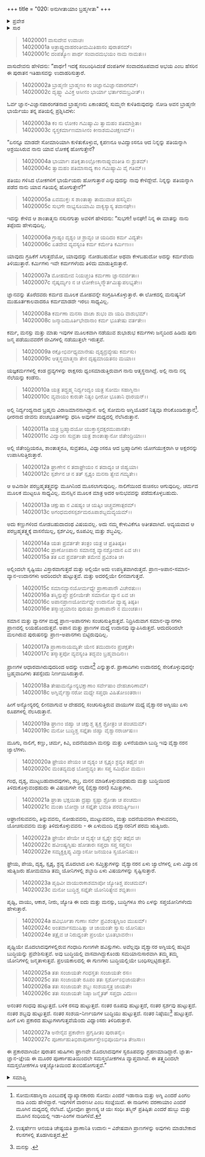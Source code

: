 +++
title = "020: ಅನುಗೀತಾಯಾಂ ಬ್ರಹ್ಮಗೀತಾ"
+++

<details><summary>ಪ್ರವೇಶ</summary>


।।   ಓಂ ಓಂ ನಮೋ ನಾರಾಯಣಾಯ।।   ಶ್ರೀ ವೇದವ್ಯಾಸಾಯ ನಮಃ ।।

ಶ್ರೀ ಕೃಷ್ಣದ್ವೈಪಾಯನ ವೇದವ್ಯಾಸ ವಿರಚಿತ  

**ಶ್ರೀ ಮಹಾಭಾರತ**

**ಅಶ್ವಮೇಧಿಕ ಪರ್ವ**

**ಅಶ್ವಮೇಧಿಕ ಪರ್ವ**

**ಅಧ್ಯಾಯ 20**


</details>

<details><summary>ಸಾರ</summary>

ಕೃಷ್ಣನು ಅರ್ಜುನನಿಗೆ ಬ್ರಾಹ್ಮಣ ದಂಪತಿಗಳ ಸಂವಾದವನ್ನು ಉದಾಹರಿಸಿದುದು (1-27).


</details>




> 14020001 ವಾಸುದೇವ ಉವಾಚ।  
14020001a ಅತ್ರಾಪ್ಯುದಾಹರಂತೀಮಮಿತಿಹಾಸಂ ಪುರಾತನಮ್।  
14020001c ದಂಪತ್ಯೋಃ ಪಾರ್ಥ ಸಂವಾದಮಭಯಂ ನಾಮ ನಾಮತಃ।।

ವಾಸುದೇವನು ಹೇಳಿದನು: “ಪಾರ್ಥ! ಇದಕ್ಕೆ ಸಂಬಂಧಿಸಿದಂತೆ ದಂಪತಿಗಳ ಸಂವಾದರೂಪವಾದ ಅಭಯ ಎಂಬ ಹೆಸರಿನ ಈ ಪುರಾತನ ಇತಿಹಾಸವನ್ನು ಉದಾಹರಿಸುತ್ತಾರೆ.

> 14020002a ಬ್ರಾಹ್ಮಣೀ ಬ್ರಾಹ್ಮಣಂ ಕಂ ಚಿಜ್ಞಾನವಿಜ್ಞಾನಪಾರಗಮ್।  
14020002c ದೃಷ್ಟ್ವಾ ವಿವಿಕ್ತ ಆಸೀನಂ ಭಾರ್ಯಾ ಭರ್ತಾರಮಬ್ರವೀತ್।।

ಓರ್ವ ಜ್ಞಾನ-ವಿಜ್ಞಾನಪಾರಂಗತನಾದ ಬ್ರಾಹ್ಮಣನು ಏಕಾಂತದಲ್ಲಿ ಸುಮ್ಮನೇ ಕುಳಿತಿರುವುದನ್ನು ನೋಡಿ ಅವನ ಬ್ರಾಹ್ಮಣೀ ಭಾರ್ಯೆಯು ತನ್ನ ಪತಿಯಲ್ಲಿ ಪ್ರಶ್ನಿಸಿದಳು:

> 14020003a ಕಂ ನು ಲೋಕಂ ಗಮಿಷ್ಯಾಮಿ ತ್ವಾಮಹಂ ಪತಿಮಾಶ್ರಿತಾ।  
14020003c ನ್ಯಸ್ತಕರ್ಮಾಣಮಾಸೀನಂ ಕೀನಾಶಮವಿಚಕ್ಷಣಮ್।।

“ಏನನ್ನೂ ಮಾಡದೇ ಸೋಮಾರಿಯಾಗಿ ಕುಳಿತುಕೊಳ್ಳುವ, ಕೃಪಣನೂ ಅವಿದ್ವಾಂಸನೂ ಆದ ನಿನ್ನನ್ನು ಪತಿಯನ್ನಾಗಿ ಆಶ್ರಯಿಸಿರುವ ನಾನು ಯಾವ ಲೋಕಕ್ಕೆ ಹೋಗುತ್ತೇನೆ?

> 14020004a ಭಾರ್ಯಾಃ ಪತಿಕೃತಾಽಲ್ಲೋಕಾನಾಪ್ನುವಂತೀತಿ ನಃ ಶ್ರುತಮ್।  
14020004c ತ್ವಾಮಹಂ ಪತಿಮಾಸಾದ್ಯ ಕಾಂ ಗಮಿಷ್ಯಾಮಿ ವೈ ಗತಿಮ್।।

ಪತಿಯು ಗಳಿಸಿದ ಲೋಕಗಳಿಗೆ ಭಾರ್ಯೆಯರು ಹೋಗುತ್ತಾರೆ ಎನ್ನುವುದನ್ನು ನಾವು ಕೇಳಿದ್ದೇವೆ. ನಿನ್ನನ್ನು ಪತಿಯನ್ನಾಗಿ ಪಡೆದ ನಾನು ಯಾವ ಗತಿಯಲ್ಲಿ ಹೋಗುತ್ತೇನೆ?”

> 14020005a ಏವಮುಕ್ತಃ ಸ ಶಾಂತಾತ್ಮಾ ತಾಮುವಾಚ ಹಸನ್ನಿವ।  
14020005c ಸುಭಗೇ ನಾಭ್ಯಸೂಯಾಮಿ ವಾಕ್ಯಸ್ಯಾಸ್ಯ ತವಾನಘೇ।।

ಇದನ್ನು ಕೇಳಿದ ಆ ಶಾಂತಾತ್ಮನು ನಸುನಗುತ್ತಾ ಅವಳಿಗೆ ಹೇಳಿದನು: “ಸುಭಗೇ! ಅನಘೇ! ನಿನ್ನ ಈ ಮಾತನ್ನು ನಾನು ತಪ್ಪೆಂದು ಹೇಳುವುದಿಲ್ಲ.

> 14020006a ಗ್ರಾಹ್ಯಂ ದೃಶ್ಯಂ ಚ ಶ್ರಾವ್ಯಂ ಚ ಯದಿದಂ ಕರ್ಮ ವಿದ್ಯತೇ।  
14020006c ಏತದೇವ ವ್ಯವಸ್ಯಂತಿ ಕರ್ಮ ಕರ್ಮೇತಿ ಕರ್ಮಿಣಃ।।

ಯಾವುದು ಗ್ರಹಿಕೆಗೆ ಸಿಗುತ್ತದೆಯೋ, ಯಾವುದನ್ನು ನೋಡಬಹುದೋ ಅಥವಾ ಕೇಳಬಹುದೋ ಅದನ್ನು ಕರ್ಮವೆಂದು ತಿಳಿಯುತ್ತಾರೆ. ಕರ್ಮಿಗಳು ಇವೇ ಕರ್ಮಗಳೆಂದು ತಿಳಿದು ಮಾಡುತ್ತಿರುತ್ತಾರೆ.

> 14020007a ಮೋಹಮೇವ ನಿಯಚ್ಚಂತಿ ಕರ್ಮಣಾ ಜ್ಞಾನವರ್ಜಿತಾಃ।  
14020007c ನೈಷ್ಕರ್ಮ್ಯಂ ನ ಚ ಲೋಕೇಽಸ್ಮಿನ್ಮೌರ್ತಮಿತ್ಯುಪಲಭ್ಯತೇ।।

ಜ್ಞಾನವನ್ನು ತೊರೆದವರು ಕರ್ಮದ ಮೂಲಕ ಮೋಹವನ್ನೇ ಸಂಗ್ರಹಿಸಿಕೊಳ್ಳುತ್ತಾರೆ. ಈ ಲೋಕದಲ್ಲಿ ಮನುಷ್ಯನಿಗೆ ಮುಹೂರ್ತಕಾಲವಾದರೂ ಕರ್ಮಮಾಡದೇ ಇರಲು ಸಾಧ್ಯವಿಲ್ಲ.

> 14020008a ಕರ್ಮಣಾ ಮನಸಾ ವಾಚಾ ಶುಭಂ ವಾ ಯದಿ ವಾಶುಭಮ್।  
14020008c ಜನ್ಮಾದಿಮೂರ್ತಿಭೇದಾನಾಂ ಕರ್ಮ ಭೂತೇಷು ವರ್ತತೇ।।

ಕರ್ಮ, ಮನಸ್ಸು ಮತ್ತು ಮಾತು ಇವುಗಳ ಮೂಲಕವಾಗಿ ನಡೆಯುವ ಶುಭಾಶುಭ ಕರ್ಮಗಳು ಜನ್ಮದಿಂದ ಹಿಡಿದು ಪುನಃ ಜನ್ಮ ಪಡೆಯುವವರೆಗೆ ಜೀವಿಗಳಲ್ಲಿ ನಡೆಯುತ್ತಲೇ ಇರುತ್ತವೆ.

> 14020009a ರಕ್ಷೋಭಿರ್ವಧ್ಯಮಾನೇಷು ದೃಶ್ಯದ್ರವ್ಯೇಷು ಕರ್ಮಸು।  
14020009c ಆತ್ಮಸ್ಥಮಾತ್ಮನಾ ತೇನ ದೃಷ್ಟಮಾಯತನಂ ಮಯಾ।।

ಯಜ್ಞಕರ್ಮಗಳಲ್ಲಿ ಕಂಡ ದ್ರವ್ಯಗಳನ್ನು ರಾಕ್ಷಸರು ಧ್ವಂಸಮಾಡುತ್ತಿರುವಾಗ ನಾನು ಆತ್ಮಸ್ಥನಾಗಿದ್ದೆ. ಅಲ್ಲಿ ನಾನು ನನ್ನ ನೆಲೆಯನ್ನು ಕಂಡೆನು.

> 14020010a ಯತ್ರ ತದ್ಬ್ರಹ್ಮ ನಿರ್ದ್ವಂದ್ವಂ ಯತ್ರ ಸೋಮಃ ಸಹಾಗ್ನಿನಾ।  
14020010c ವ್ಯವಾಯಂ ಕುರುತೇ ನಿತ್ಯಂ ಧೀರೋ ಭೂತಾನಿ ಧಾರಯನ್।।

ಅಲ್ಲಿ ನಿರ್ದ್ವಂದ್ವನಾದ ಬ್ರಹ್ಮನು ವಿರಾಜಮಾನನಾಗಿದ್ದಾನೆ. ಅಲ್ಲಿ ಸೋಮನು ಅಗ್ನಿಯೊಡನೆ ನಿತ್ಯವೂ ಸೇರಿಕೊಂಡಿರುತ್ತಾನೆ[^1]. ಧೀರನಾದ ಜೀವನು ಪಂಚಭೂತಗಳನ್ನು ಧರಿಸಿ ಅವುಗಳ ಮಧ್ಯದಲ್ಲಿ ನೆಲೆಸಿರುತ್ತಾನೆ.

> 14020011a ಯತ್ರ ಬ್ರಹ್ಮಾದಯೋ ಯುಕ್ತಾಸ್ತದಕ್ಷರಮುಪಾಸತೇ।  
14020011c ವಿದ್ವಾಂಸಃ ಸುವ್ರತಾ ಯತ್ರ ಶಾಂತಾತ್ಮಾನೋ ಜಿತೇಂದ್ರಿಯಾಃ।।

ಅಲ್ಲಿ ಜಿತೇಂದ್ರಿಯರೂ, ಶಾಂತಾತ್ಮರೂ, ಸುವ್ರತರೂ, ವಿಧ್ವಾಂಸರೂ ಆದ ಬ್ರಹ್ಮಾದಿಗಳು ಯೋಗಯುಕ್ತರಾಗಿ ಆ ಅಕ್ಷರನನ್ನು ಉಪಾಸಿಸುತ್ತಿರುತ್ತಾರೆ.

> 14020012a ಘ್ರಾಣೇನ ನ ತದಾಘ್ರೇಯಂ ನ ತದಾದ್ಯಂ ಚ ಜಿಹ್ವಯಾ।  
14020012c ಸ್ಪರ್ಶೇನ ಚ ನ ತತ್ ಸ್ಪೃಶ್ಯಂ ಮನಸಾ ತ್ವೇವ ಗಮ್ಯತೇ।।

ಆ ಅವಿನಾಶೀ ಪರಬ್ರಹ್ಮತತ್ತ್ವವನ್ನು ಮೂಗಿನಿಂದ ಮೂಸಲಾಗುವುದಿಲ್ಲ. ನಾಲಿಗೆಯಿಂದ ರುಚಿಸಲು ಆಗುವುದಿಲ್ಲ. ಚರ್ಮದ ಮೂಲಕ ಮುಟ್ಟಲೂ ಸಾಧ್ಯವಿಲ್ಲ. ಮನಸ್ಸಿನ ಮೂಲಕ ಮಾತ್ರ ಅದರ ಅನುಭವವನ್ನು ಪಡೆದುಕೊಳ್ಳಬಹುದು.

> 14020013a ಚಕ್ಷುಷಾ ನ ವಿಷಹ್ಯಂ ಚ ಯತ್ಕಿಂ ಚಿಚ್ಚ್ರವಣಾತ್ಪರಮ್।  
14020013c ಅಗಂಧಮರಸಸ್ಪರ್ಶಮರೂಪಾಶಬ್ದಮವ್ಯಯಮ್।।

ಅದು ಕಣ್ಣುಗಳಿಂದ ನೋಡಬಹುದಾದಂಥ ವಿಷಯವಲ್ಲ. ಅದು ನಮ್ಮ ಕೇಳುವಿಕೆಗೂ ಅತೀತವಾಗಿದೆ. ಅವ್ಯಯವಾದ ಆ ಪರಬ್ರಹ್ಮತತ್ತ್ವಕ್ಕೆ ವಾಸನೆಯಿಲ್ಲ, ಸ್ಪರ್ಶವಿಲ್ಲ, ರೂಪವಿಲ್ಲ ಮತ್ತು ಶಬ್ಧವಿಲ್ಲ.

> 14020014a ಯತಃ ಪ್ರವರ್ತತೇ ತಂತ್ರಂ ಯತ್ರ ಚ ಪ್ರತಿತಿಷ್ಠತಿ।  
14020014c ಪ್ರಾಣೋಽಪಾನಃ ಸಮಾನಶ್ಚ ವ್ಯಾನಶ್ಚೋದಾನ ಏವ ಚ।।  
14020015a ತತ ಏವ ಪ್ರವರ್ತಂತೇ ತಮೇವ ಪ್ರವಿಶಂತಿ ಚ।

ಅಲ್ಲಿಂದಲೇ ಸೃಷ್ಟಿಯು ವಿಸ್ತಾರವಾಗುತ್ತದೆ ಮತ್ತು ಅಲ್ಲಿಯೇ ಅದು ಉಪಸ್ಥಿತವಾಗಿರುತ್ತದೆ. ಪ್ರಾಣ-ಅಪಾನ-ಸಮಾನ-ವ್ಯಾನ-ಉದಾನಗಳು ಅದರಿಂದಲೇ ಹುಟ್ಟುತ್ತವೆ. ಮತ್ತು ಅದರಲ್ಲಿಯೇ ಲೀನವಾಗುತ್ತವೆ.

> 14020015c ಸಮಾನವ್ಯಾನಯೋರ್ಮಧ್ಯೇ ಪ್ರಾಣಾಪಾನೌ ವಿಚೇರತುಃ।।  
14020016a ತಸ್ಮಿನ್ಸುಪ್ತೇ ಪ್ರಲೀಯೇತೇ ಸಮಾನೋ ವ್ಯಾನ ಏವ ಚ।  
14020016c ಅಪಾನಪ್ರಾಣಯೋರ್ಮಧ್ಯೇ ಉದಾನೋ ವ್ಯಾಪ್ಯ ತಿಷ್ಠತಿ।  
14020016e ತಸ್ಮಾಚ್ಚಯಾನಂ ಪುರುಷಂ ಪ್ರಾಣಾಪಾನೌ ನ ಮುಂಚತಃ।।

ಸಮಾನ ಮತ್ತು ವ್ಯಾನಗಳ ಮಧ್ಯೆ ಪ್ರಾಣ-ಅಪಾನಗಳು ಸಂಚರಿಸುತ್ತಿರುತ್ತವೆ. ನಿದ್ರಿಸಿರುವಾಗ ಸಮಾನ-ವ್ಯಾನಗಳು ಪ್ರಾಣದಲ್ಲಿ ಲಯಹೊಂದುತ್ತವೆ. ಅಪಾನ ಮತ್ತು ಪ್ರಾಣಗಳ ಮಧ್ಯೆ ಉದಾನವು ವ್ಯಾಪಿಸಿರುತ್ತದೆ. ಆದುದರಿಂದಲೇ ಮಲಗಿರುವ ಪುರುಷನನ್ನು ಪ್ರಾಣ-ಅಪಾನಗಳು ಬಿಟ್ಟಿರುವುದಿಲ್ಲ.

> 14020017a ಪ್ರಾಣಾನಾಯಮ್ಯತೇ ಯೇನ ತಮುದಾನಂ ಪ್ರಚಕ್ಷತೇ।  
14020017c ತಸ್ಮಾತ್ತಪೋ ವ್ಯವಸ್ಯಂತಿ ತದ್ಭವಂ ಬ್ರಹ್ಮವಾದಿನಃ।।

ಪ್ರಾಣಗಳ ಆಧಾರವಾಗಿರುವುದರಿಂದ ಅದನ್ನು ಉದಾನ[^2] ಎನ್ನುತ್ತಾರೆ. ಪ್ರಾಣಾದಿಗಳು ಉದಾನದಲ್ಲಿ ಸೇರಿಕೊಳ್ಳುವುದನ್ನೇ ಬ್ರಹ್ಮವಾದಿಗಳು ತಪಸ್ಸೆಂದು ನಿರ್ಣಯಿಸಿರುತ್ತಾರೆ.

> 14020018a ತೇಷಾಮನ್ಯೋನ್ಯಭಕ್ಷಾಣಾಂ ಸರ್ವೇಷಾಂ ದೇಹಚಾರಿಣಾಮ್।  
14020018c ಅಗ್ನಿರ್ವೈಶ್ವಾನರೋ ಮಧ್ಯೇ ಸಪ್ತಧಾ ವಿಹಿತೋಽಂತರಾ।।

ಹೀಗೆ ಅನ್ಯೋನ್ಯರಲ್ಲಿ ಲೀನವಾಗುವ ಆ ದೇಹದಲ್ಲಿ ಸಂಚರಿಸುತ್ತಿರುವ ವಾಯುಗಳ ಮಧ್ಯೆ ವೈಶ್ವಾನರ ಅಗ್ನಿಯು ಏಳು ರೂಪಗಳಲ್ಲಿ ನೆಲಸಿರುತ್ತಾನೆ.

> 14020019a ಘ್ರಾಣಂ ಜಿಹ್ವಾ ಚ ಚಕ್ಷುಶ್ಚ ತ್ವಕ್ಚ ಶ್ರೋತ್ರಂ ಚ ಪಂಚಮಮ್।  
14020019c ಮನೋ ಬುದ್ಧಿಶ್ಚ ಸಪ್ತೈತಾ ಜಿಹ್ವಾ ವೈಶ್ವಾನರಾರ್ಚಿಷಃ।।

ಮೂಗು, ನಾಲಿಗೆ, ಕಣ್ಣು, ಚರ್ಮ, ಕಿವಿ, ಐದನೆಯದಾಗಿ ಮನಸ್ಸು ಮತ್ತು ಏಳನೆಯದಾಗಿ ಬುದ್ಧಿ ಇವು ವೈಶ್ವಾನರನ ಜ್ವಾಲೆಗಳು.

> 14020020a ಘ್ರೇಯಂ ಪೇಯಂ ಚ ದೃಶ್ಯಂ ಚ ಸ್ಪೃಶ್ಯಂ ಶ್ರವ್ಯಂ ತಥೈವ ಚ।  
14020020c ಮಂತವ್ಯಮಥ ಬೋದ್ಧವ್ಯಂ ತಾಃ ಸಪ್ತ ಸಮಿಧೋ ಮಮ।।

ಗಂಧ, ದೃಶ್ಯ, ಮುಟ್ಟಬಹುದಾದವುಗಳು, ಶಬ್ಧ, ಮನನ ಮಾಡಿಕೊಳ್ಳುವಂಥಹುದು ಮತ್ತು ಬುದ್ಧಿಯಿಂದ ತಿಳಿದುಕೊಳ್ಳುವಂಥಹುದು ಈ ವಿಷಯಗಳೇ ನನ್ನ (ವೈಶ್ವಾನರನ) ಸಮಿತ್ತುಗಳು.

> 14020021a ಘ್ರಾತಾ ಭಕ್ಷಯಿತಾ ದ್ರಷ್ಟಾ ಸ್ಪ್ರಷ್ಟಾ ಶ್ರೋತಾ ಚ ಪಂಚಮಃ।  
14020021c ಮಂತಾ ಬೋದ್ಧಾ ಚ ಸಪ್ತೈತೇ ಭವಂತಿ ಪರಮರ್ತ್ವಿಜಃ।।

ಆಘ್ರಾಣಿಸುವವನು, ತಿನ್ನುವವನು, ನೋಡುವವನು, ಮುಟ್ಟುವವನು, ಮತ್ತು ಐದನೆಯವನಾಗಿ ಕೇಳುವವನು, ಯೋಚಿಸುವವನು ಮತ್ತು ತಿಳಿದುಕೊಳ್ಳುವವನು  - ಈ ಏಳುಮಂದಿ ವೈಶ್ವಾನರನಿಗೆ ಪರಮ ಋತ್ವಿಜರು.

> 14020022a ಘ್ರೇಯೇ ಪೇಯೇ ಚ ದೃಶ್ಯೇ ಚ ಸ್ಪೃಶ್ಯೇ ಶ್ರವ್ಯೇ ತಥೈವ ಚ।  
14020022c ಹವೀಂಷ್ಯಗ್ನಿಷು ಹೋತಾರಃ ಸಪ್ತಧಾ ಸಪ್ತ ಸಪ್ತಸು।  
14020022e ಸಮ್ಯಕ್ಪ್ರಕ್ಷಿಪ್ಯ ವಿದ್ವಾಂಸೋ ಜನಯಂತಿ ಸ್ವಯೋನಿಷು।।

ಘ್ರೇಯ, ಪೇಯ, ದೃಶ್ಯ, ಸ್ಪೃಶ್ಯ, ಶ್ರವ್ಯ ಮೊದಲಾದ ಏಳು ಸಮ್ತಿತ್ತುಗಳನ್ನು ವೈಶ್ವಾನರನ ಏಳು ಜ್ವಾಲೆಗಳಲ್ಲಿ ಏಳು ವಿದ್ವಾಂಸ ಋತ್ವಿಜರು ಹೋಮಮಾಡಿ ತಮ್ಮ ಯೋನಿಗಳಲ್ಲಿ ಶಬ್ಧಾದಿ ಏಳು ವಿಷಯಗಳನ್ನು ಸೃಷ್ಟಿಸುತ್ತಾರೆ.

> 14020023a ಪೃಥಿವೀ ವಾಯುರಾಕಾಶಮಾಪೋ ಜ್ಯೋತಿಶ್ಚ ಪಂಚಮಮ್।  
14020023c ಮನೋ ಬುದ್ಧಿಶ್ಚ ಸಪ್ತೈತೇ ಯೋನಿರಿತ್ಯೇವ ಶಬ್ದಿತಾಃ।।

ಪೃಥ್ವಿ, ವಾಯು, ಆಕಾಶ, ನೀರು, ಜ್ಯೋತಿ ಈ ಐದು ಮತ್ತು ಮನಸ್ಸು, ಬುದ್ಧಿಗಳೂ ಸೇರಿ ಏಳನ್ನು ಸಪ್ತಯೋನಿಗಳೆಂದು ಹೇಳುತ್ತಾರೆ.

> 14020024a ಹವಿರ್ಭೂತಾ ಗುಣಾಃ ಸರ್ವೇ ಪ್ರವಿಶಂತ್ಯಗ್ನಿಜಂ ಮುಖಮ್।  
14020024c ಅಂತರ್ವಾಸಮುಷಿತ್ವಾ ಚ ಜಾಯಂತೇ ಸ್ವಾಸು ಯೋನಿಷು।  
14020024e ತತ್ರೈವ ಚ ನಿರುಧ್ಯಂತೇ ಪ್ರಲಯೇ ಭೂತಭಾವನೇ।।

ಪೃಥ್ವಿಯೇ ಮೊದಲಾದವುಗಳಲ್ಲಿರುವ ಗಂಧಾದಿ ಗುಣಗಳೇ ಹವಿಸ್ಸುಗಳು. ಅವೆಲ್ಲವೂ ವೈಶ್ವಾನರ ಅಗ್ನಿಯಲ್ಲಿ ಹುಟ್ಟಿದ ಬುದ್ಧಿಯನ್ನು ಪ್ರವೇಶಿಸುತ್ತವೆ. ಅವು ಬುದ್ಧಿಯಲ್ಲಿ ವಾಸವಾಗಿದ್ದುಕೊಂಡು ಸಮಯಾನುಸಾರವಾಗಿ ತಮ್ಮ ತಮ್ಮ ಯೋನಿಗಳಲ್ಲಿ ಜನ್ಮತಾಳುತ್ತವೆ. ಪ್ರಲಯಕಾಲದಲ್ಲಿ ಈ ಗುಣಗಳು ಬುದ್ಧಿಯಲ್ಲಿಯೇ ಬಂಧಿಸಲ್ಪಟ್ಟಿರುತ್ತವೆ.

> 14020025a ತತಃ ಸಂಜಾಯತೇ ಗಂಧಸ್ತತಃ ಸಂಜಾಯತೇ ರಸಃ।  
14020025c ತತಃ ಸಂಜಾಯತೇ ರೂಪಂ ತತಃ ಸ್ಪರ್ಶೋಽಭಿಜಾಯತೇ।।  
14020026a ತತಃ ಸಂಜಾಯತೇ ಶಬ್ದಃ ಸಂಶಯಸ್ತತ್ರ ಜಾಯತೇ।  
14020026c ತತಃ ಸಂಜಾಯತೇ ನಿಷ್ಠಾ ಜನ್ಮೈತತ್ ಸಪ್ತಧಾ ವಿದುಃ।।

ಅನಂತರ ಗಂಧವು ಹುಟ್ಟುತ್ತದೆ. ಬಳಿಕ ರಸವು ಹುಟ್ಟುತ್ತದೆ. ನಂತರ ರೂಪವು ಹುಟ್ಟುತ್ತದೆ, ನಂತರ ಸ್ಪರ್ಶವು ಹುಟ್ಟುತ್ತದೆ. ನಂತರ ಶಬ್ಧವು ಹುಟ್ಟುತ್ತದೆ. ನಂತರ ಸಂಶಯ-ನಿರ್ಣಯಗಳ ಬುದ್ಧಿಯು ಹುಟ್ಟುತ್ತದೆ. ನಂತರ ನಿಷ್ಠೆಯು[^3] ಹುಟ್ಟುತ್ತದೆ. ಹೀಗೆ ಏಳು ಪ್ರಕಾರದ ಹುಟ್ಟುಗಳಾಗುತ್ತವೆಯೆಂದು ವಿಧ್ವಾಂಸರು ತಿಳಿದಿರುತ್ತಾರೆ.

> 14020027a ಅನೇನೈವ ಪ್ರಕಾರೇಣ ಪ್ರಗೃಹೀತಂ ಪುರಾತನೈಃ।  
14020027c ಪೂರ್ಣಾಹುತಿಭಿರಾಪೂರ್ಣಾಸ್ತೇಽಭಿಪೂರ್ಯಂತಿ ತೇಜಸಾ।।

ಈ ಪ್ರಕಾರವಾಗಿಯೇ ಪುರಾತನ ಋಷಿಗಳು ಘ್ರಾಣವೇ ಮೊದಲಾದವುಗಳ ಸ್ವರೂಪವನ್ನು ಗ್ರಹಣಮಾಡಿದ್ದಾರೆ. ಜ್ಞಾತಾ-ಜ್ಞಾನ-ಜ್ಞೇಯ ಈ ಮೂರರ ಪೂರ್ಣಾಹುತಿಯಿಂದಲೇ ಸಮಸ್ತಲೋಕಗಳೂ ವ್ಯಾಪ್ತವಾಗಿವೆ. ಈ ತತ್ತ್ವದಿಂದಲೇ ಸಮಸ್ತಲೋಕಗಳೂ ಆತ್ಮಜ್ಯೋತಿಯಿಂದ ತುಂಬಿಹೋಗುತ್ತವೆ.”




<details><summary>ಸಮಾಪ್ತಿ</summary>



ಇತಿ ಶ್ರೀಮಹಾಭಾರತೇ ಅಶ್ವಮೇಧಿಕಪರ್ವಣಿ ಅನುಗೀತಾಯಾಂ ಬ್ರಹ್ಮಗೀತಾಸು ವಿಂಶೋಽಧ್ಯಾಯಃ।।  
ಇದು ಶ್ರೀಮಹಾಭಾರತದಲ್ಲಿ ಅಶ್ವಮೇಧಿಕಪರ್ವದಲ್ಲಿ ಅನುಗೀತಾಯಾಂ ಬ್ರಹ್ಮಗೀತಾ ಎನ್ನುವ ಇಪ್ಪತ್ತನೇ ಅಧ್ಯಾಯವು.



</details>

[^1]: ಸೋಮಃಸಹಾಗ್ನಿನಾ ಎಂಬುದಕ್ಕೆ ವ್ಯಾಖ್ಯಾನಕಾರರು ಸೋಮಃ ಎಂದರೆ ಇಡಾನಾಡಿ ಮತ್ತು ಅಗ್ನಿ ಎಂದರೆ ಪಿಂಗಲ ನಾಡಿ ಎಂದು ಹೇಳಿದ್ದಾರೆ. ಇವುಗಳಿಗೆ ವಾರಣಸೀ ಎಂಬ ಸಂಜ್ಞೆಯಿದೆ. ಈ ನಾಡಿಗಳು ವರಣಾಯಾಂ ಎಂದರೆ ಮೂಗಿನ ಮಧ್ಯದಲ್ಲಿ ನೆಲೆಸಿವೆ. ಭ್ರೋವೋಃ ಘ್ರಾಣಸ್ಯ ಚ ಯಃ ಸಂಧಿಃ ತಸ್ಮಿನ್ ಪ್ರತಿಷ್ಠಿತಃ ಎಂದರೆ ಹುಬ್ಬು ಮತ್ತು ಮೂಗಿನ ಸಂಧಿಯಲ್ಲಿ ಇಡಾ-ಪಿಂಗಳ ನಾಡಿಗಳಿವೆ.

[^2]: ಉತ್ಕರ್ಷೇಣ ಆನಯತಿ ಚೇಷ್ಟಯತಿ ಪ್ರಾಣಾನಿತಿ ಉದಾನಃ – ವಿಶೇಷವಾಗಿ ಪ್ರಾಣಗಳನ್ನು ಅವುಗಳು ಮಾಡಬೇಕಾದ ಕೆಲಸಗಳಲ್ಲಿ ತೊಡಗಿಸುತ್ತದೆ.

[^3]: ಮನಸ್ಸು .

